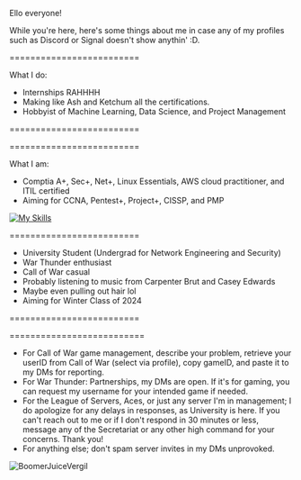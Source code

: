 

Ello everyone!

While you're here, here's some things about me in case any of my profiles such as Discord or Signal doesn't show anythin' :D.

<div>
=========================
 
What I do:

- Internships RAHHHH
- Making like Ash and Ketchum all the certifications.
- Hobbyist of Machine Learning, Data Science, and Project Management

=========================

</div>
<div>
=========================

What I am:

- Comptia A+, Sec+, Net+, Linux Essentials, AWS cloud practitioner, and ITIL certified
- Aiming for CCNA, Pentest+, Project+, CISSP, and PMP

[![My Skills](https://skillicons.dev/icons?i=linux,aws,discord,python,js)](https://skillicons.dev)


=========================
- University Student (Undergrad for Network Engineering and Security)
- War Thunder enthusiast
- Call of War casual
- Probably listening to music from Carpenter Brut and Casey Edwards
- Maybe even pulling out hair lol
- Aiming for Winter Class of 2024

=========================
</div>


<div>


==========================
- For Call of War game management, describe your problem, retrieve your userID from Call of War (select via profile), copy gameID, and paste it to my DMs for reporting.
- For War Thunder: Partnerships, my DMs are open. If it's for gaming, you can request my username for your intended game if needed.
- For the League of Servers, Aces, or just any server I'm in management; I do apologize for any delays in responses, as University is here. If you can't reach out to me or if I don't respond in 30 minutes or less, message any of the Secretariat or any other high command for your concerns. Thank you!
- For anything else; don't spam server invites in my DMs unprovoked.



 
</div>


<body>

 
 <img src = "https://images-ext-2.discordapp.net/external/6aaSZ1oybTY5udGSNmwoX0qunWs9tFyiSpQ_eF48684/https/static.miraheze.org/thefinalrumblewiki/thumb/0/03/Vergil_27.png/224px-Vergil_27.png?format=webp&quality=lossless" alt="BoomerJuiceVergil">


</body>


